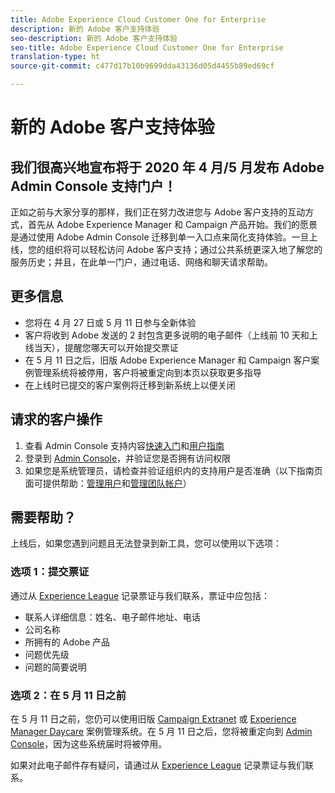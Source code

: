 ```yaml
---
title: Adobe Experience Cloud Customer One for Enterprise
description: 新的 Adobe 客户支持体验
seo-description: 新的 Adobe 客户支持体验
seo-title: Adobe Experience Cloud Customer One for Enterprise
translation-type: ht
source-git-commit: c477d17b10b9699dda43136d05d4455b89ed69cf

---
```



# 新的 Adobe 客户支持体验

## 我们很高兴地宣布将于 2020 年 4 月/5 月发布 Adobe Admin Console 支持门户！

正如之前与大家分享的那样，我们正在努力改进您与 Adobe 客户支持的互动方式，首先从 Adobe Experience Manager 和 Campaign 产品开始。我们的愿景是通过使用 Adobe Admin Console 迁移到单一入口点来简化支持体验。一旦上线，您的组织将可以轻松访问 Adobe 客户支持；通过公共系统更深入地了解您的服务历史；并且，在此单一门户，通过电话、网络和聊天请求帮助。

## 更多信息

* 您将在 4 月 27 日或 5 月 11 日参与全新体验
* 客户将收到 Adobe 发送的 2 封包含更多说明的电子邮件（上线前 10 天和上线当天），提醒您哪天可以开始提交票证
* 在 5 月 11 日之后，旧版 Adobe Experience Manager 和 Campaign 客户案例管理系统将被停用，客户将被重定向到本页以获取更多指导
* 在上线时已提交的客户案例将迁移到新系统上以便关闭

## 请求的客户操作

1. 查看 Admin Console 支持内容[快速入门](https://helpx.adobe.com/cn/enterprise/get-started.html)和[用户指南](https://helpx.adobe.com/cn/enterprise/managing/user-guide.html)
1. 登录到 [Admin Console](https://adminconsole.adobe.com/)，并验证您是否拥有访问权限
1. 如果您是系统管理员，请检查并验证组织内的支持用户是否准确（以下指南页面可提供帮助：[管理用户](https://helpx.adobe.com/cn/enterprise/using/users.html)和[管理团队帐户](https://helpx.adobe.com/cn/enterprise/using/accounts.html)）

## 需要帮助？

上线后，如果您遇到问题且无法登录到新工具，您可以使用以下选项：

### 选项 1：提交票证

通过从 [Experience League](https://experienceleague.adobe.com/?support-solution=General#support) 记录票证与我们联系，票证中应包括：

* 联系人详细信息：姓名、电子邮件地址、电话
* 公司名称
* 所拥有的 Adobe 产品
* 问题优先级
* 问题的简要说明

### 选项 2：在 5 月 11 日之前

在 5 月 11 日之前，您仍可以使用旧版 [Campaign Extranet](https://support.neolane.net/webApp/extranetLogin) 或 [Experience Manager Daycare](https://daycare.day.com/home.html) 案例管理系统。在 5 月 11 日之后，您将被重定向到 [Admin Console](https://adminconsole.adobe.com/)，因为这些系统届时将被停用。


如果对此电子邮件存有疑问，请通过从 [Experience League](https://experienceleague.adobe.com/?support-solution=General#support) 记录票证与我们联系。
